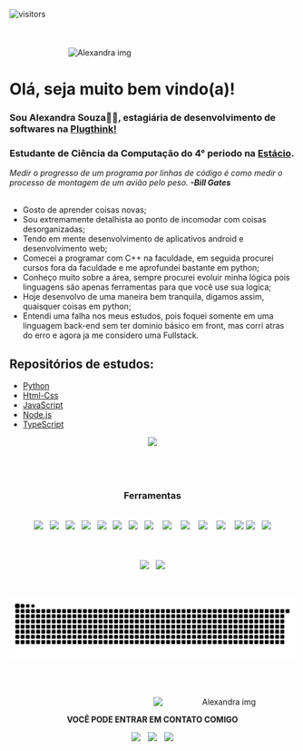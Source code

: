  ![visitors](http://estruyf-github.azurewebsites.net/api/VisitorHit?user=alexandrabsouz&repo=alexandrabsouz&countColorcountColor)
 <br><br><br><br>
<img src="https://github.com/alexandrabsouz/img-git/blob/main/img/alexandra.png" min-width="400px" max-width="300px" width="400px" align="right" alt="Alexandra img"><br>


# Olá, seja muito bem vindo(a)!
### Sou Alexandra Souza👩‍💻, estagiária de desenvolvimento de softwares na [Plugthink!](https://plugthink.com/)
### Estudante de Ciência da Computação do 4° periodo na [Estácio](https://matriculas.estacio.br/ciencia-da-computacao#:~:text=O%20Curso%20Superior%20de%20bacharelado,nas%20pessoas%20e%20na%20sociedade.).
 _Medir o progresso de um programa por linhas de código é como medir o processo de montagem de um avião pelo peso. <b>-Bill Gates_</b>
 <br><br>
 
 - Gosto de aprender coisas novas;
 - Sou extremamente detalhista ao ponto de incomodar com coisas desorganizadas;
 - Tendo em mente desenvolvimento de aplicativos android e desenvolvimento web;
 - Comecei a programar com C++ na faculdade, em seguida procurei cursos fora da faculdade e me aprofundei bastante em python;
 - Conheço muito sobre a área, sempre procurei evoluir minha lógica pois linguagens são apenas ferramentas para que você use sua logica;
 - Hoje desenvolvo de uma maneira bem tranquila, digamos assim, quaisquer coisas em python;
 - Entendi uma falha nos meus estudos, pois foquei somente em uma linguagem back-end sem ter dominio básico em front, mas corri atras do erro e agora ja me considero uma Fullstack.
 
## Repositórios de estudos:
* [Python](https://github.com/alexandrabsouz/python.estudos)
* [Html-Css](https://github.com/alexandrabsouz/html-css.estudos)
* [JavaScript](https://github.com/alexandrabsouz/javascript.estudos)
* [Node.js](https://github.com/alexandrabsouz/nodejs.estudos)
* [TypeScript](https://github.com/alexandrabsouz/typescript.estudos)

 <div align="center">
       <img src="https://github-readme-stats.vercel.app/api/top-langs/?username=alexandrabsouz&layout=compact&count_private=true&hide_border=true&theme=nightowl&show_icons=true">
 </div>
<br><br><br>


<div align="center"><h3> Ferramentas</h3><div> 
 <br>
<div align="center">
        <img src="https://github.com/alexandrabsouz/img/blob/main/icons/icon_C%23.png"></a>&nbsp;&nbsp;
        <img src="https://github.com/alexandrabsouz/img/blob/main/icons/icon_python.png"></a>&nbsp;&nbsp;
        <img src="https://github.com/alexandrabsouz/img/blob/main/icons/icon_node.js.png"></a>&nbsp;&nbsp;
        <img src="https://github.com/alexandrabsouz/img/blob/main/icons/icon_typescript.png"></a>&nbsp;&nbsp; 
        <img src="https://github.com/alexandrabsouz/img/blob/main/icons/icon_html5.png"></a>&nbsp;&nbsp;
        <img src="https://github.com/alexandrabsouz/img/blob/main/icons/icon_css3.png"></a>&nbsp;&nbsp; 
        <img src="https://github.com/alexandrabsouz/img/blob/main/icons/icon_js.png"></a>&nbsp;&nbsp; 
        <img width=30 src="https://github.com/alexandrabsouz/img/blob/main/icons/icon_flask.png"></a> &nbsp;&nbsp;
        <img width=30 src="https://github.com/alexandrabsouz/img/blob/main/icons/icon_django.png"></a> &nbsp;&nbsp;
        <img width=30 src="https://github.com/alexandrabsouz/img/blob/main/icons/icon_bootstrap.png"></a> &nbsp;&nbsp;
        <img width=30 src="https://github.com/alexandrabsouz/img/blob/main/icons/icon_react.png"></a> &nbsp;&nbsp;
        <img width=30 src="https://github.com/alexandrabsouz/img/blob/main/icons/icon_mysql.png"></a> &nbsp;&nbsp;
       <img width=30 src="https://github.com/alexandrabsouz/img/blob/main/icons/icon_postgres.png"></a> 
       <img width=30 src="https://github.com/alexandrabsouz/img/blob/main/icons/icon_AWS.png"></a>&nbsp;&nbsp;
       <img width=30 src="https://github.com/alexandrabsouz/img/blob/main/icons/icon_heroku.png"></a> 
 </div>
 <br><br><br>

 
 <div>
 <a href="https://github.com/alexandrabsouz"></a>
     <img height="180em" src="https://github-readme-stats.vercel.app/api?username=alexandrabsouz&hide_border=true&show_icons=true&theme=nightowl&include_all_commits=true&count_private=true"/> &nbsp;
     <img height="180em" src="https://github-readme-streak-stats.herokuapp.com/?user=alexandrabsouz&hide_border=true&theme=nightowl&show_icons=true"/>
<div>
 
 <br><br>
 ![Snake animation](https://github.com/alexandrabsouz/alexandrabsouz/blob/output/github-contribution-grid-snake.svg)

 <br><br>

<img src="https://github.com/alexandrabsouz/img-git/blob/main/gifs/robozinho.gif" min-width="400px" max-width="150px" width="250px" align="right" alt="Alexandra img"><br>
 
 
 <p align="center"><strong>VOCÊ PODE ENTRAR EM CONTATO COMIGO<strong></p>

<p align="center">
 <a href="https://www.instagram.com/alexandrabsouz/"><img width=35 src="https://cdn.worldvectorlogo.com/logos/instagram-2-1.svg"></a> &nbsp;&nbsp; <a href="https://www.linkedin.com/in/alexandrabsouz/"><img width=35 src="https://cdn.worldvectorlogo.com/logos/linkedin-icon.svg"></a> &nbsp;&nbsp; <a href="https://api.whatsapp.com/send?phone=5593984232497&text=Que%20bacana!%20%C3%89%20um%20prazer%20receber%20voc%C3%AA%20aqui%20no%20WhatsApp.%20Estou%20%C3%A0%20sua%20disposi%C3%A7%C3%A3o."><img width=35 src="https://cdn.worldvectorlogo.com/logos/whatsapp-symbol.svg"></a>  
</p>





